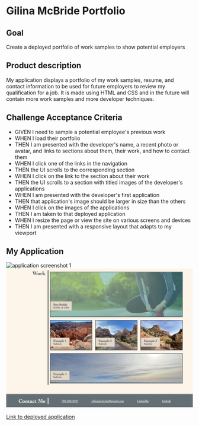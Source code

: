 # Gilina McBride Portfolio
## Goal
Create a deployed portfolio of work samples to show potential employers

## Product description
My application displays a portfolio of my work samples, resume, and contact information to be used for future employers to review my qualification for a job. It is made using HTML and CSS and in the future will contain more work samples and more developer techniques.

## Challenge Acceptance Criteria
* GIVEN I need to sample a potential employee's previous work
* WHEN I load their portfolio
* THEN I am presented with the developer's name, a recent photo or avatar, and links to sections about them, their work, and how to contact them
* WHEN I click one of the links in the navigation
* THEN the UI scrolls to the corresponding section
* WHEN I click on the link to the section about their work
* THEN the UI scrolls to a section with titled images of the developer's applications
* WHEN I am presented with the developer's first application
* THEN that application's image should be larger in size than the others
* WHEN I click on the images of the applications
* THEN I am taken to that deployed application
* WHEN I resize the page or view the site on various screens and devices
* THEN I am presented with a responsive layout that adapts to my viewport

## My Application

![application screenshot 1](./assets/images/screenshot1.png)
![application screenshot 2](./assets/images/screenshot2.png)

[Link to deployed application](https://gilinamcbride.github.io/gilina-mcbride-portfolio/)
